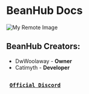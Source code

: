 # BeanHub Docs
![My Remote Image](https://cdn.discordapp.com/attachments/1095345362698510336/1095463949719310397/ScriptBean_Banner0000.jpg?dl=0)
## BeanHub Creators:
 
<ul>
  <li>DwWoolaway - <strong>Owner</strong></li>
  <li>Catimyth - <strong>Developer</strong></li>
</ul>

[Link]: # 'https://discord.gg/D2WHwdYg3D'
<kbd> <br> [<strong>Official Discord</strong>][Link] <br> </kbd>
